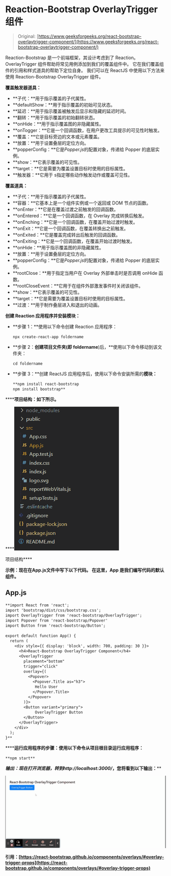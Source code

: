 # Reaction-Bootstrap OverlayTrigger 组件

> Original: [https://www.geeksforgeeks.org/react-bootstrap-overlaytrigger-component/](https://www.geeksforgeeks.org/react-bootstrap-overlaytrigger-component/)

Reaction-Bootstrap 是一个前端框架，其设计考虑到了 Reaction。 OverlayTrigger 组件帮助将常见用例添加到我们的覆盖组件中。 它在我们覆盖组件的引用和样式道具的帮助下定位自身。 我们可以在 ReactJS 中使用以下方法来使用 Reaction-Bootstrap OverlayTrigger 组件。

**覆盖触发器道具：**

*   **子代：**用于指示覆盖的子代属性。
*   **defaultShow：**用于指示覆盖的初始可见状态。
*   **延迟：**用于指示覆盖被触发后显示和隐藏的延迟时间。
*   **翻转：**用于指示覆盖的初始翻转状态。
*   **onHide：**用于指示覆盖图的非隐藏属性。
*   **onTogger：**它是一个回调函数，在用户更改工具提示的可见性时触发。
*   **覆盖：**它是目标旁边的文本或元素覆盖。
*   **放置：**用于设置叠层的定位方向。
*   **popperConfig：**它是*Popper.js*的配置对象，传递给 Popper 的底层实例。
*   **show：**它表示覆盖的可见性。
*   **target：**它是需要为覆盖设置目标时使用的目标属性。
*   **触发器：**它用于 s指定哪些动作触发动作或覆盖可见性。

**覆盖道具：**

*   **子代：**用于指示覆盖的子代属性。
*   **容器：**它基本上是一个组件实例或一个返回或 DOM 节点的函数。
*   **onEnter：**它是在覆盖过渡之前触发的回调函数。
*   **onEntered：**它是一个回调函数，在 Overlay 完成转换后触发。
*   **onEnching：**它是一个回调函数，在覆盖开始过渡时触发。
*   **onExit：**它是一个回调函数，在覆盖转换出之前触发。
*   **onExited：**它是覆盖完成转出后触发的回调函数。
*   **onExiting：**它是一个回调函数，在覆盖开始过渡时触发。
*   **onHide：**用于指示覆盖图的非隐藏属性。
*   **放置：**用于设置叠层的定位方向。
*   **popperConfig：**它是*Popper.js*的配置对象，传递给 Popper 的底层实例。
*   **rootClose：**用于指定当用户在 Overlay 外部单击时是否调用 onHide 函数。
*   **rootCloseEvent：**它用于在组件外部激发事件时关闭该组件。
*   **show：**它表示覆盖的可见性。
*   **target：**它是需要为覆盖设置目标时使用的目标属性。
*   **过渡：**用于制作叠层进入和退出的动画。

**创建 Reaction 应用程序并安装模块：**

*   **步骤 1：**使用以下命令创建 Reaction 应用程序：

    ```
    npx create-react-app foldername
    ```

*   **步骤 2：**创建项目文件夹(即 foldername**)后，**使用以下命令移动到该文件夹：

    ```
    cd foldername
    ```

*   **步骤 3：**创建 ReactJS 应用程序后，使用以下命令安装所需的****模块：****

    ```
    **npm install react-bootstrap 
    npm install bootstrap**
    ```

******项目结构：**如下所示。****

****![](img/f04ae0d8b722a9fff0bd9bd138b29c23.png)

项目结构**** 

******示例：**现在在**App.js**文件中写下以下代码。 在这里，App 是我们编写代码的默认组件。****

## ****App.js****

```
**import React from 'react';
import 'bootstrap/dist/css/bootstrap.css';
import OverlayTrigger from 'react-bootstrap/OverlayTrigger';
import Popover from 'react-bootstrap/Popover'
import Button from 'react-bootstrap/Button';

export default function App() {
  return (
    <div style={{ display: 'block', width: 700, padding: 30 }}>
      <h4>React-Bootstrap OverlayTrigger Component</h4>
      <OverlayTrigger
        placement="bottom"
        trigger="click"
        overlay={(
          <Popover>
            <Popover.Title as="h3">
             Hello User
            </Popover.Title>
          </Popover>
        )}>
        <Button variant="primary">
             OverlayTrigger Button
        </Button>
      </OverlayTrigger>
    </div>
  );
}**
```

******运行应用程序的步骤：**使用以下命令从项目根目录运行应用程序：****

```
**npm start**
```

******输出：**现在打开浏览器，转到***http://localhost:3000/***，您将看到以下输出：****

****![](img/94c057dfd07e4149b449b79d1c5989d1.png)****

******引用：**[https://react-bootstrap.github.io/components/overlays/#overlay-trigger-props](https://react-bootstrap.github.io/components/overlays/#overlay-trigger-props)****